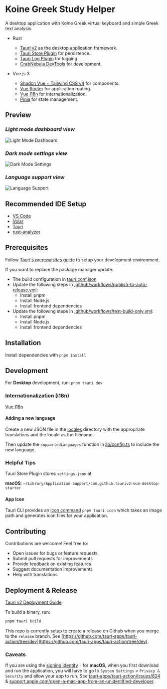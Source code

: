 # Koine Greek Study Helper

A desktop application with Koine Greek virtual keyboard and simple Greek text analysis.

- Rust
  - [Tauri v2](https://beta.tauri.app/start/) as the desktop application framework.
  - [Tauri Store Plugin](https://v2.tauri.app/plugin/store/) for persistence.
  - [Tauri Log Plugin](https://v2.tauri.app/plugin/logging/) for logging.
  - [CrabNebula DevTools](https://v2.tauri.app/develop/debug/crabnebula-devtools/)
    for development.

- Vue.js 3
  - [Shadcn Vue + Tailwind CSS v4](https://www.shadcn-vue.com/) for components.
  - [Vue Router](https://router.vuejs.org/) for application routing.
  - [Vue I18n](https://vue-i18n.intlify.dev/) for internationalization.
  - [Pinia](https://pinia.vuejs.org/introduction.html) for state management.

## Preview

### _Light mode dashboard view_

![Light Mode Dashboard](./docs/images/light-mode-dashboard.png)

### _Dark mode settings view_

![Dark Mode Settings](./docs/images/dark-mode-settings.png)

### _Language support view_

![Language Support](./docs/images/language-support.png)

## Recommended IDE Setup

- [VS Code](https://code.visualstudio.com/)
- [Volar](https://marketplace.visualstudio.com/items?itemName=Vue.volar)
- [Tauri](https://marketplace.visualstudio.com/items?itemName=tauri-apps.tauri-vscode)
- [rust-analyzer](https://marketplace.visualstudio.com/items?itemName=rust-lang.rust-analyzer)

## Prerequisites

Follow [Tauri's prerequisites guide](https://v2.tauri.app/start/prerequisites/)
to setup your development environment.

If you want to replace the package manager update:

- The build configuration in [tauri.conf.json](./src-tauri/tauri.conf.json)
- Update the following steps in [.github/workflows/publish-to-auto-release.yml](.github/workflows/publish-to-auto-release.yml):
  - Install pnpm
  - Install Node.js
  - Install frontend dependencies
- Update the following steps in [.github/workflows/test-build-only.yml](.github/workflows/test-build-only.yml):
  - Install pnpm
  - Install Node.js
  - Install frontend dependencies

## Installation

Install dependencies with `pnpm install`

## Development

For **Desktop** development, run: `pnpm tauri dev`

### Internationalization (i18n)

[Vue I18n](https://vue-i18n.intlify.dev/)

#### Adding a new language

Create a new JSON file in the [locales](./src/i18n/locales/) directory with the
appropriate translations and the locale as the filename.

Then update the `supportedLanguages` function
in [lib/config.ts](./src/lib/config.ts) to include the new language.

### Helpful Tips

Tauri Store Plugin stores `settings.json` at:

**macOS**: `~/Library/Application Support/com.github.tauriv2-vue-desktop-starter`

#### App Icon

Tauri CLI provides an [icon command](https://v2.tauri.app/reference/cli/#icon)
`pnpm tauri icon` which takes an image path and generates icon files for your application.

## Contributing

Contributions are welcome! Feel free to:

- Open issues for bugs or feature requests
- Submit pull requests for improvements
- Provide feedback on existing features
- Suggest documentation improvements
- Help with translations

## Deployment & Release

[Tauri v2 Deployment Guide](https://v2.tauri.app/distribute/)

To build a binary, run:

```bash
pnpm tauri build
```

This repo is currently setup to create a release on Github when you merge to
the `release` branch.
See [https://github.com/tauri-apps/tauri-action/tree/dev](https://github.com/tauri-apps/tauri-action/tree/dev).

### Caveats

If you are using the [signing identity](./src-tauri/tauri.macos.conf.json#L20)
`-` for **macOS**, when you first download and run the application,
you will have to go to `System Settings` > `Privacy & Security`
and allow your app to run.
See [tauri-apps/tauri-action/issues/824](https://github.com/tauri-apps/tauri-action/issues/824)
& [support.apple.com/open-a-mac-app-from-an-unidentified-developer](https://support.apple.com/guide/mac-help/open-a-mac-app-from-an-unidentified-developer-mh40616/mac).
